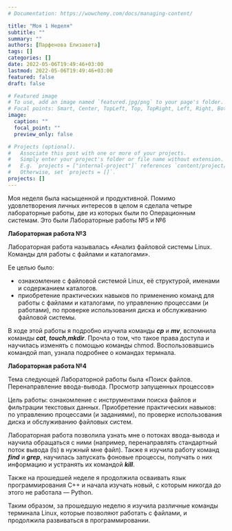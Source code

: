 ```yaml
---
# Documentation: https://wowchemy.com/docs/managing-content/

title: "Моя 1 Неделя"
subtitle: ""
summary: ""
authors: [Парфенова Елизавета]
tags: []
categories: []
date: 2022-05-06T19:49:46+03:00
lastmod: 2022-05-06T19:49:46+03:00
featured: false
draft: false

# Featured image
# To use, add an image named `featured.jpg/png` to your page's folder.
# Focal points: Smart, Center, TopLeft, Top, TopRight, Left, Right, BottomLeft, Bottom, BottomRight.
image:
  caption: ""
  focal_point: ""
  preview_only: false

# Projects (optional).
#   Associate this post with one or more of your projects.
#   Simply enter your project's folder or file name without extension.
#   E.g. `projects = ["internal-project"]` references `content/project/deep-learning/index.md`.
#   Otherwise, set `projects = []`.
projects: []
---
```


Моя неделя была насыщенной и продуктивной. Помимо удовлетворения личных интересов в целом  я сделала четыре лабораторные работы, две из которых были по Операционным системам. Это были Лабораторные работы №5 и №6

**Лабораторная работа №3**

Лабораторная работа называлась «Анализ файловой системы Linux. Команды для работы с файлами и каталогами».

Ее целью было:

- ознакомление с файловой системой Linux, её структурой, именами и содержанием каталогов.
- приобретение практических навыков по применению команд для работы с файлами и каталогами, по управлению процессами (и работами), по проверке использования диска и обслуживанию файловой системы.

В ходе этой работы я подробно изучила команды ***сp*** и ***mv***, вспомнила команды ***cat***, ***touch***,***mkdir***. Прочла о том, что такое права доступа и научилась изменять с помощью команды chmod. Воспользовавшись командой man, узнала подробнее о командах термнала.

**Лабораторная работа №4**

Тема следующей Лабораторной работы была «Поиск файлов. Перенаправление ввода-вывода. Просмотр запущенных процессов»

Цель работы: ознакомление с инструментами поиска файлов и фильтрации текстовых данных. Приобретение практических навыков: по управлению процессами (и заданиями), по проверке использования диска и обслуживанию файловых систем.

Лабораторная работа позволила узнать мне о потоках ввода-вывода и научила обращаться с ними (например, перенаправлять стандартный поток вывода (ls) в нужный мне файл). Также я изучила работу команд ***find*** и ***grep***, научилась запускать фоновые процессы, получать о них информацию  и устранять их командой ***kill***. 

Также на прошедшей неделе я продолжила осваивать язык программирования C++ и начала изучать новый, с которым никогда до этого не работала — Python.

Таким образом, за прошедшую неделю я изучила различные команды терминала Linux, которые позволяют работать с файлами, и продолжила развиваться в программировании. 
